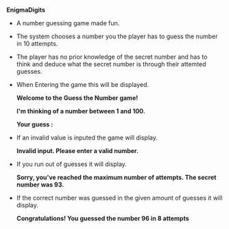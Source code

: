 **EnigmaDigits**
- A number guessing game made fun.
- The system chooses a number you the player has to guess the number in 10 attempts.
- The player has no prior knowledge of the secret number and has to think and deduce what the secret number is through their attemted guesses.
- When Entering the game this will be displayed.

  **Welcome to the Guess the Number game!**
  
  **I'm thinking of a number between 1 and 100.**

  **Your guess :**

- If an invalid value is inputed the game will display.

  **Invalid input. Please enter a valid number.**

- If you run out of guesses it will display.

  **Sorry, you've reached the maximum number of attempts. The secret number was 93.**

- If the correct number was guessed in the given amount of guesses it will display.

  **Congratulations! You guessed the number 96 in 8 attempts**
